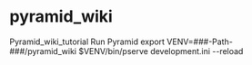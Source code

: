 # pyramid_wiki
Pyramid_wiki_tutorial
Run Pyramid 
export VENV=###-Path-###/pyramid_wiki
$VENV/bin/pserve development.ini --reload
